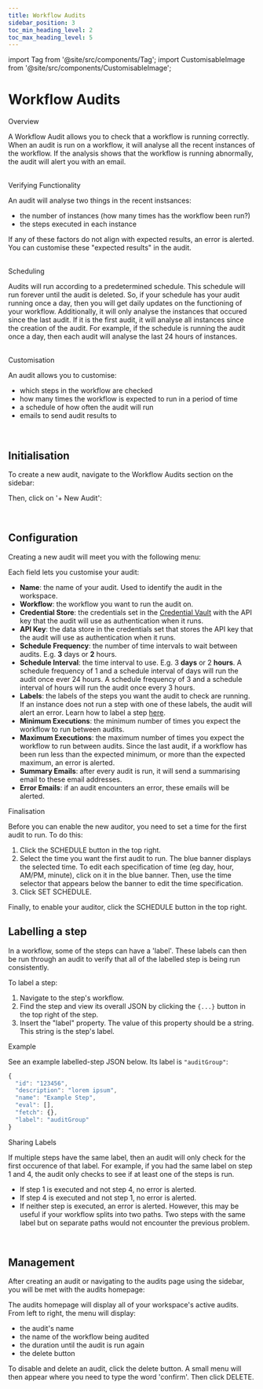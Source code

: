 ```yaml
---
title: Workflow Audits
sidebar_position: 3
toc_min_heading_level: 2
toc_max_heading_level: 5
---
```


import Tag from '@site/src/components/Tag';
import CustomisableImage from '@site/src/components/CustomisableImage';

# Workflow Audits

<div className="dubheader">Overview</div>

A Workflow Audit allows you to check that a workflow is running correctly. When an audit is run on a workflow, it will analyse all the recent instances of the workflow. If the analysis shows that the workflow is running abnormally, the audit will alert you with an email. 

<br/>

<div className="dubheader">Verifying Functionality</div>

An audit will analyse two things in the recent instsances:
- the number of instances (how many times has the workflow been run?)
- the steps executed in each instance

If any of these factors do not align with expected results, an error is alerted. You can customise these "expected results" in the audit.

<br/>

<div className="dubheader">Scheduling</div>

Audits will run according to a predetermined schedule. This schedule will run forever until the audit is deleted. So, if your schedule has your audit running once a day, then you will get daily updates on the functioning of your workflow. Additionally, it will only analyse the instances that occured since the last audit. If it is the first audit, it will analyse all instances since the creation of the audit. For example, if the schedule is running the audit once a day, then each audit will analyse the last 24 hours of instances.



<br/>

<div className="dubheader">Customisation</div>

An audit allows you to customise:
- which steps in the workflow are checked
- how many times the workflow is expected to run in a period of time
- a schedule of how often the audit will run
- emails to send audit results to


<br/>

## Initialisation

To create a new audit, navigate to the Workflow Audits section on the sidebar:

<CustomisableImage src="/img/audit-nav.png" alt="Workflow Audits Sidebar Nav" width="500"/>

Then, click on '+ New Audit':

<CustomisableImage src="/img/new-audit.png" alt="New Audit" width="500"/>


<br/>

## Configuration

Creating a new audit will meet you with the following menu:

<CustomisableImage src="/img/audit-menu.png" alt="Audit Configuration" width="700"/>

Each field lets you customise your audit:
- **Name**: the name of your audit. Used to identify the audit in the workspace.
- **Workflow**: the workflow you want to run the audit on.
- **Credential Store**: the credentials set in the [Credential Vault](./credential-vault.md) with the API key that the audit will use as authentication when it runs.
- **API Key**: the data store in the credentials set that stores the API key that the audit will use as authentication when it runs.
- **Schedule Frequency**: the number of time intervals to wait between audits. E.g. **3** days or **2** hours.
- **Schedule Interval**: the time interval to use. E.g. 3 **days** or 2 **hours**. A schedule frequency of 1 and a schedule interval of days will run the audit once ever 24 hours. A schedule frequency of 3 and a schedule interval of hours will run the audit once every 3 hours.
- **Labels**: the labels of the steps you want the audit to check are running. If an instance does not run a step with one of these labels, the audit will alert an error. Learn how to label a step [here](#labelling-a-step).
- **Minimum Executions**: the minimum number of times you expect the workflow to run between audits.
- **Maximum Executions**: the maximum number of times you expect the workflow to run between audits. Since the last audit, if a workflow has been run less than the expected minimum, or more than the expected maximum, an error is alerted.
- **Summary Emails**: after every audit is run, it will send a summarising email to these email addresses.
- **Error Emails**: if an audit encounters an error, these emails will be alerted.

<div className="dubheader">Finalisation</div>

Before you can enable the new auditor, you need to set a time for the first audit to run. To do this:
1. Click the <Tag colour="#FFFFFF" borderColour="#1582d8" fontColour="#1582d8">SCHEDULE</Tag> button in the top right.
2. Select the time you want the first audit to run. The blue banner displays the selected time. To edit each specification of time (eg day, hour, AM/PM, minute), click on it in the blue banner. Then, use the time selector that appears below the banner to edit the time specification. 
3. Click <Tag colour="#1582d8" borderColour="#1582d8" fontColour="#FFFFFF">SET SCHEDULE</Tag>.

Finally, to enable your auditor, click the <Tag colour="#FFFFFF" borderColour="#1582d8" fontColour="#1582d8">SCHEDULE</Tag> button in the top right.

## Labelling a step

In a workflow, some of the steps can have a 'label'. These labels can then be run through an audit to verify that all of the labelled step is being run consistently. 

To label a step:
1. Navigate to the step's workflow.
2. Find the step and view its overall JSON by clicking the `{...}` button in the top right of the step.
3. Insert the "label" property. The value of this property should be a string. This string is the step's label.

<div className="dubheader">Example</div>

See an example labelled-step JSON below. Its label is `"auditGroup"`:

```jsx title="Labelled Step"
{
  "id": "123456",
  "description": "lorem ipsum",
  "name": "Example Step",
  "eval": [],
  "fetch": {},
  "label": "auditGroup"
}
```

<div className="dubheader">Sharing Labels</div>

If multiple steps have the same label, then an audit will only check for the first occurence of that label. For example, if you had the same label on step 1 and 4, the audit only checks to see if at least one of the steps is run. 
- If step 1 is executed and not step 4, no error is alerted. 
- If step 4 is executed and not step 1, no error is alerted.
- If neither step is executed, an error is alerted.
However, this may be useful if your workflow splits into two paths. Two steps with the same label but on separate paths would not encounter the previous problem.

<br/>

[comment]: <> (check that this information is accurate.)

## Management

After creating an audit or navigating to the audits page using the sidebar, you will be met with the audits homepage:

<CustomisableImage src="/img/audits-homepage.png" alt="Audits Homepage" width="700"/>

The audits homepage will display all of your workspace's active audits. From left to right, the menu will display:
- the audit's name
- the name of the workflow being audited
- the duration until the audit is run again
- the delete button

To disable and delete an audit, click the delete button. A small menu will then appear where you need to type the word 'confirm'. Then click <Tag colour="#1582d8" borderColour="#1582d8" fontColour="#FFFFFF">DELETE</Tag>.
